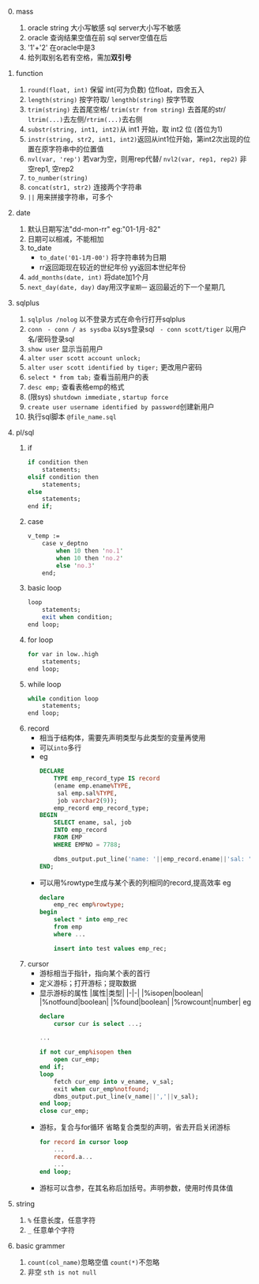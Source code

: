 0. mass
    1. oracle string 大小写敏感 sql server大小写不敏感
    2. oracle 查询结果空值在前 sql server空值在后
    3. '1'+'2' 在oracle中是3
    4. 给列取别名若有空格，需加**双引号**
1. function
    1. `round(float, int)` 保留 int(可为负数) 位float，四舍五入
    2. `length(string)` 按字符取/ `lengthb(string)` 按字节取
    3. `trim(string)` 去首尾空格/ `trim(str from string)` 去首尾的str/ `ltrim(...)`去左侧/`rtrim(...)`去右侧
    4. `substr(string, int1, int2)`从 int1 开始，取 int2 位 (首位为1)
    5. `instr(string, str2, int1, int2)`返回从int1位开始，第int2次出现的位置在原字符串中的位置值
    6. `nvl(var, 'rep')` 若var为空，则用rep代替/ `nvl2(var, rep1, rep2)` 非空rep1, 空rep2
    7. `to_number(string)`
    8. `concat(str1, str2)` 连接两个字符串
    9. `||` 用来拼接字符串，可多个
2. date
    1. 默认日期写法"dd-mon-rr" eg:"01-1月-82"
    2. 日期可以相减，不能相加
    3. to_date
        - `to_date('01-1月-00')` 将字符串转为日期
        - rr返回距现在较近的世纪年份 yy返回本世纪年份
    4. `add_months(date, int)` 将date加1个月
    5. `next_day(date, day)` day用汉字`星期一` 返回最近的下一个星期几
3. sqlplus
    1. `sqlplus /nolog` 以不登录方式在命令行打开sqlplus
    2. `conn`
       ` - conn / as sysdba` 以sys登录sql
       ` - conn scott/tiger` 以用户名/密码登录sql
    3. `show user` 显示当前用户
    4. `alter user scott account unlock;` 
    5. `alter user scott identified by tiger;` 更改用户密码
    6. `select * from tab;` 查看当前用户的表
    7. `desc emp;` 查看表格emp的格式
    8. (限sys) `shutdown immediate` , `startup force`
    9. `create user username identified by password`创建新用户
    10. 执行sql脚本 `@file_name.sql`
4. pl/sql
    1. if
        ```pl
        if condition then
            statements;
        elsif condition then
            statements;
        else
            statements;
        end if;
        ```
    2. case
        ```pl
        v_temp :=
            case v_deptno
                when 10 then 'no.1'
                when 10 then 'no.2'
                else 'no.3'
            end;
        ```
    3. basic loop
        ```pl
        loop
            statements;
            exit when condition;
        end loop;
        ```
    4. for loop
        ```pl
        for var in low..high
            statements;
        end loop;
        ```
    5. while loop
        ```pl
        while condition loop
            statements;
        end loop;
        ```
    6. record
        - 相当于结构体，需要先声明类型与此类型的变量再使用
        - 可以`into`多行
        - eg
            ```sql
            DECLARE
            	TYPE emp_record_type IS record
            	(ename emp.ename%TYPE,
            	 sal emp.sal%TYPE,
            	 job varchar2(9));
            	emp_record emp_record_type;
            BEGIN
            	SELECT ename, sal, job
            	INTO emp_record
            	FROM EMP
            	WHERE EMPNO = 7788;

            	dbms_output.put_line('name: '||emp_record.ename||'sal: '||          emp_record.sal);
            END;

            ```
        - 可以用%rowtype生成与某个表的列相同的record,提高效率
            eg
            ```sql
            declare
                emp_rec emp%rowtype;
            begin
                select * into emp_rec
                from emp
                where ...

                insert into test values emp_rec;
            ```
    8. cursor
        - 游标相当于指针，指向某个表的首行
        - 定义游标；打开游标；提取数据
        - 显示游标的属性
            |属性|类型|
            |-|-|
            |%isopen|boolean|
            |%notfound|boolean|
            |%found|boolean|
            |%rowcount|number|
            eg
            ```sql
            declare
                cursor cur is select ...;

            ...

            if not cur_emp%isopen then
                open cur_emp;
            end if;
            loop
                fetch cur_emp into v_ename, v_sal;
                exit when cur_emp%notfound;
                dbms_output.put_line(v_name||','||v_sal);
            end loop;
            close cur_emp;
            ```
        - 游标，复合与for循环
            省略复合类型的声明，省去开启关闭游标
            ```sql
            for record in cursor loop
                ...
                record.a...
                ...
            end loop;
            ```
        - 游标可以含参，在其名称后加括号。声明参数，使用时传具体值

6. string
    1. `%` 任意长度，任意字符
    2. `_` 任意单个字符

7. basic grammer
    1. `count(col_name)`忽略空值 `count(*)`不忽略
    2. 非空 `sth is not null` 